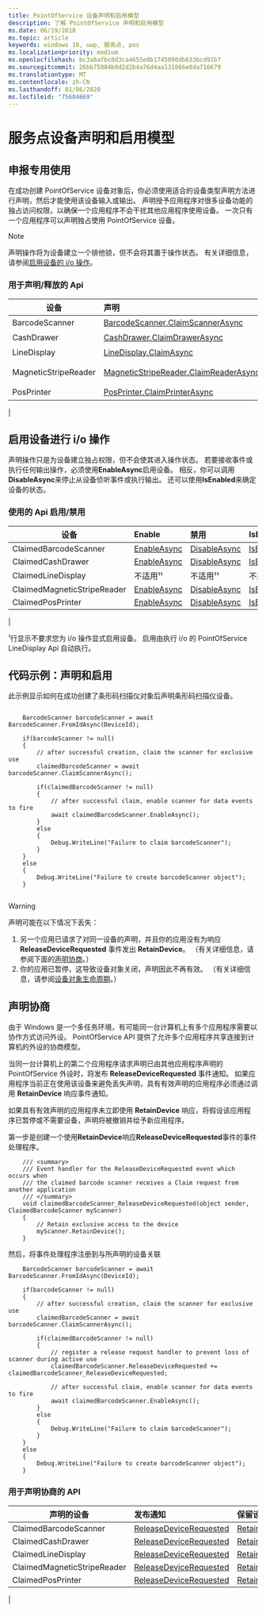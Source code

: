 ```yaml
---
title: PointOfService 设备声明和启用模型
description: 了解 PointOfService 声明和启用模型
ms.date: 06/19/2018
ms.topic: article
keywords: windows 10, uwp, 服务点, pos
ms.localizationpriority: medium
ms.openlocfilehash: bc3a8afbc0d3ca4655e0b1745090db633bcd92b7
ms.sourcegitcommit: 26bb75084b9d2d2b4a76d4aa131066e8da716679
ms.translationtype: MT
ms.contentlocale: zh-CN
ms.lasthandoff: 01/06/2020
ms.locfileid: "75684669"
---
```

# <a name="point-of-service-device-claim-and-enable-model"></a>服务点设备声明和启用模型

## <a name="claiming-for-exclusive-use"></a>申报专用使用

在成功创建 PointOfService 设备对象后，你必须使用适合的设备类型声明方法进行声明，然后才能使用该设备输入或输出。  声明授予应用程序对很多设备功能的独占访问权限，以确保一个应用程序不会干扰其他应用程序使用设备。  一次只有一个应用程序可以声明独占使用 PointOfService 设备。 

> [!Note]
> 声明操作将为设备建立一个排他锁，但不会将其置于操作状态。  有关详细信息，请参阅[启用设备的 i/o 操作](#enable-device-for-io-operations)。

### <a name="apis-used-to-claim--release"></a>用于声明/释放的 Api

|设备|声明 | 发布版本 | 
|-|:-|:-|
|BarcodeScanner | [BarcodeScanner.ClaimScannerAsync](https://docs.microsoft.com/uwp/api/windows.devices.pointofservice.barcodescanner.claimscannerasync) | [ClaimedBarcodeScanner 关闭](https://docs.microsoft.com/uwp/api/windows.devices.pointofservice.claimedbarcodescanner.close) |
|CashDrawer | [CashDrawer.ClaimDrawerAsync](https://docs.microsoft.com/uwp/api/windows.devices.pointofservice.cashdrawer.claimdrawerasync) | [ClaimedCashDrawer 关闭](https://docs.microsoft.com/uwp/api/windows.devices.pointofservice.claimedcashdrawer.close) | 
|LineDisplay | [LineDisplay.ClaimAsync](https://docs.microsoft.com/uwp/api/windows.devices.pointofservice.linedisplay.claimasync) |  [ClaimedineDisplay 关闭](https://docs.microsoft.com/uwp/api/windows.devices.pointofservice.claimedlinedisplay.close) | 
|MagneticStripeReader | [MagneticStripeReader.ClaimReaderAsync](https://docs.microsoft.com/uwp/api/windows.devices.pointofservice.magneticstripereader.claimreaderasync) |  [ClaimedMagneticStripeReader 关闭](https://docs.microsoft.com/uwp/api/windows.devices.pointofservice.claimedmagneticstripereader.close) | 
|PosPrinter | [PosPrinter.ClaimPrinterAsync](https://docs.microsoft.com/uwp/api/windows.devices.pointofservice.posprinter.claimprinterasync) |  [ClaimedPosPrinter 关闭](https://docs.microsoft.com/uwp/api/windows.devices.pointofservice.claimedposprinter.close) | 
 | 

## <a name="enable-device-for-io-operations"></a>启用设备进行 i/o 操作

声明操作只是为设备建立独占权限，但不会使其进入操作状态。  若要接收事件或执行任何输出操作，必须使用**EnableAsync**启用设备。  相反，你可以调用**DisableAsync**来停止从设备侦听事件或执行输出。  还可以使用**IsEnabled**来确定设备的状态。

### <a name="apis-used-enable--disable"></a>使用的 Api 启用/禁用

| 设备 | Enable | 禁用 | IsEnabled? |
|-|:-|:-|:-|
|ClaimedBarcodeScanner | [EnableAsync](https://docs.microsoft.com/uwp/api/windows.devices.pointofservice.claimedbarcodescanner.enableasync) | [DisableAsync](https://docs.microsoft.com/uwp/api/windows.devices.pointofservice.claimedbarcodescanner.disableasync) | [IsEnabled](https://docs.microsoft.com/uwp/api/windows.devices.pointofservice.claimedbarcodescanner.isenabled) | 
|ClaimedCashDrawer | [EnableAsync](https://docs.microsoft.com/uwp/api/windows.devices.pointofservice.claimedcashdrawer.enableasync) | [DisableAsync](https://docs.microsoft.com/uwp/api/windows.devices.pointofservice.claimedcashdrawer.disableasync) | [IsEnabled](https://docs.microsoft.com/uwp/api/windows.devices.pointofservice.claimedcashdrawer.isenabled) |
|ClaimedLineDisplay | 不适用¹¹ | 不适用¹¹ | 不适用¹¹ | 
|ClaimedMagneticStripeReader | [EnableAsync](https://docs.microsoft.com/uwp/api/windows.devices.pointofservice.claimedmagneticstripereader.enableasync) | [DisableAsync](https://docs.microsoft.com/uwp/api/windows.devices.pointofservice.claimedmagneticstripereader.disableasync) | [IsEnabled](https://docs.microsoft.com/uwp/api/windows.devices.pointofservice.claimedmagneticstripereader.isenabled) |  
|ClaimedPosPrinter | [EnableAsync](https://docs.microsoft.com/uwp/api/windows.devices.pointofservice.claimedposprinter.enableasync) | [DisableAsync](https://docs.microsoft.com/uwp/api/windows.devices.pointofservice.claimedposprinter.disableasync) | [IsEnabled](https://docs.microsoft.com/uwp/api/windows.devices.pointofservice.claimedposprinter.isenabled) |
|

¹行显示不要求您为 i/o 操作显式启用设备。  启用由执行 i/o 的 PointOfService LineDisplay Api 自动执行。

## <a name="code-sample-claim-and-enable"></a>代码示例：声明和启用

此示例显示如何在成功创建了条形码扫描仪对象后声明条形码扫描仪设备。

```Csharp

    BarcodeScanner barcodeScanner = await BarcodeScanner.FromIdAsync(DeviceId);

    if(barcodeScanner != null)
    {
        // after successful creation, claim the scanner for exclusive use 
        claimedBarcodeScanner = await barcodeScanner.ClaimScannerAsync();

        if(claimedBarcodeScanner != null)
        {
            // after successful claim, enable scanner for data events to fire
            await claimedBarcodeScanner.EnableAsync();
        }
        else
        {
            Debug.WriteLine("Failure to claim barcodeScanner");
        }
    }
    else
    {
        Debug.WriteLine("Failure to create barcodeScanner object");
    }
    
```

> [!Warning]
> 声明可能在以下情况下丢失：
> 1. 另一个应用已请求了对同一设备的声明，并且你的应用没有为响应 **ReleaseDeviceRequested** 事件发出 **RetainDevice**。  （有关详细信息，请参阅下面的[声明协商](#claim-negotiation)。）
> 2. 你的应用已暂停，这导致设备对象关闭，声明因此不再有效。 （有关详细信息，请参阅[设备对象生命周期](pos-basics-deviceobject.md#device-object-lifecycle)。）


## <a name="claim-negotiation"></a>声明协商

由于 Windows 是一个多任务环境，有可能同一台计算机上有多个应用程序需要以协作方式访问外设。  PointOfService API 提供了允许多个应用程序共享连接到计算机的外设的协商模型。

当同一台计算机上的第二个应用程序请求声明已由其他应用程序声明的 PointOfService 外设时，将发布 **ReleaseDeviceRequested** 事件通知。 如果应用程序当前正在使用该设备来避免丢失声明，具有有效声明的应用程序必须通过调用 **RetainDevice** 响应事件通知。 

如果具有有效声明的应用程序未立即使用 **RetainDevice** 响应，将假设该应用程序已暂停或不需要设备，声明将被撤销并给予新应用程序。 

第一步是创建一个使用**RetainDevice**响应**ReleaseDeviceRequested**事件的事件处理程序。  

```Csharp
    /// <summary>
    /// Event handler for the ReleaseDeviceRequested event which occurs when 
    /// the claimed barcode scanner receives a Claim request from another application
    /// </summary>
    void claimedBarcodeScanner_ReleaseDeviceRequested(object sender, ClaimedBarcodeScanner myScanner)
    {
        // Retain exclusive access to the device
        myScanner.RetainDevice();
    }
```

然后，将事件处理程序注册到与所声明的设备关联

```Csharp
    BarcodeScanner barcodeScanner = await BarcodeScanner.FromIdAsync(DeviceId);

    if(barcodeScanner != null)
    {
        // after successful creation, claim the scanner for exclusive use 
        claimedBarcodeScanner = await barcodeScanner.ClaimScannerAsync();

        if(claimedBarcodeScanner != null)
        {
            // register a release request handler to prevent loss of scanner during active use
            claimedBarcodeScanner.ReleaseDeviceRequested += claimedBarcodeScanner_ReleaseDeviceRequested;

            // after successful claim, enable scanner for data events to fire
            await claimedBarcodeScanner.EnableAsync();          
        }
        else
        {
            Debug.WriteLine("Failure to claim barcodeScanner");
        }
    }
    else
    {
        Debug.WriteLine("Failure to create barcodeScanner object");
    }
```



### <a name="apis-used-for-claim-negotiation"></a>用于声明协商的 API

|声明的设备|发布通知| 保留设备 |
|-|:-|:-|
|ClaimedBarcodeScanner | [ReleaseDeviceRequested](https://docs.microsoft.com/uwp/api/windows.devices.pointofservice.claimedbarcodescanner.releasedevicerequested) | [RetainDevice](https://docs.microsoft.com/uwp/api/windows.devices.pointofservice.claimedbarcodescanner.retaindevice)
|ClaimedCashDrawer | [ReleaseDeviceRequested](https://docs.microsoft.com/uwp/api/windows.devices.pointofservice.claimedcashdrawer.releasedevicerequested) | [RetainDevice](https://docs.microsoft.com/uwp/api/windows.devices.pointofservice.claimedcashdrawer.retaindevice)
|ClaimedLineDisplay | [ReleaseDeviceRequested](https://docs.microsoft.com/uwp/api/windows.devices.pointofservice.claimedlinedisplay.releasedevicerequested) | [RetainDevice](https://docs.microsoft.com/uwp/api/windows.devices.pointofservice.claimedlinedisplay.retaindevice)
|ClaimedMagneticStripeReader | [ReleaseDeviceRequested](https://docs.microsoft.com/uwp/api/windows.devices.pointofservice.claimedmagneticstripereader.releasedevicerequested) | [RetainDevice](https://docs.microsoft.com/uwp/api/windows.devices.pointofservice.claimedlinedisplay.retaindevice)
|ClaimedPosPrinter | [ReleaseDeviceRequested](https://docs.microsoft.com/uwp/api/windows.devices.pointofservice.claimedposprinter.releasedevicerequested) | [RetainDevice](https://docs.microsoft.com/uwp/api/windows.devices.pointofservice.claimedposprinter.retaindevice)
|

